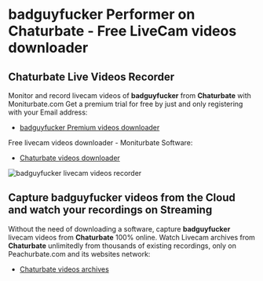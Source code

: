# badguyfucker Performer on Chaturbate - Free LiveCam videos downloader

## Chaturbate Live Videos Recorder

Monitor and record livecam videos of **badguyfucker** from **Chaturbate** with Moniturbate.com
Get a premium trial for free by just and only registering with your Email address:
* [badguyfucker Premium videos downloader](https://moniturbate.com/request-demo-licence-key.html)

Free livecam videos downloader - Moniturbate Software:
* [Chaturbate videos downloader](https://moniturbate.com/moniturbate-download-software.html)

![badguyfucker livecam videos recorder](https://peachurnet.com/templates/moniturbate-software.png)


## Capture badguyfucker videos from the Cloud and watch your recordings on Streaming

Without the need of downloading a software, capture **badguyfucker** livecam videos from **Chaturbate** 100% online.
Watch Livecam archives from **Chaturbate** unlimitedly from thousands of existing recordings, only on Peachurbate.com and its websites network:
* [Chaturbate videos archives](https://peachurnet.com/)